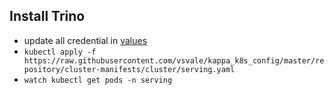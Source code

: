 ## Install Trino

- update all credential in [values](../../repository/helm-charts/serving/trino/values-development.yaml)
- `kubectl apply -f https://raw.githubusercontent.com/vsvale/kappa_k8s_config/master/repository/cluster-manifests/cluster/serving.yaml`
- `watch kubectl get pods -n serving`
